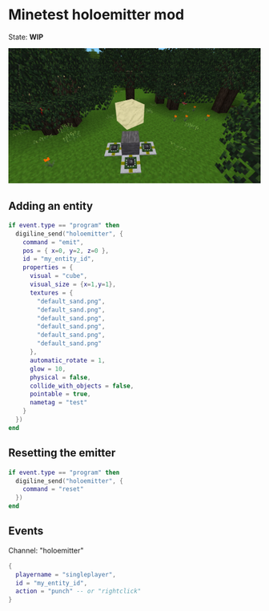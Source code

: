 
# Minetest holoemitter mod

State: **WIP**

<img src="./screenshot.png"/>

## Adding an entity
```lua
if event.type == "program" then
  digiline_send("holoemitter", {
    command = "emit",
    pos = { x=0, y=2, z=0 },
    id = "my_entity_id",
    properties = {
      visual = "cube",
      visual_size = {x=1,y=1},
      textures = {
        "default_sand.png",
        "default_sand.png",
        "default_sand.png",
        "default_sand.png",
        "default_sand.png",
        "default_sand.png"
      },
      automatic_rotate = 1,
      glow = 10,
      physical = false,
      collide_with_objects = false,
      pointable = true,
      nametag = "test"
    }
  })
end
```

## Resetting the emitter
```lua
if event.type == "program" then
  digiline_send("holoemitter", {
    command = "reset"
  })
end
```

## Events

Channel: "holoemitter"

```lua
{
  playername = "singleplayer",
  id = "my_entity_id",
  action = "punch" -- or "rightclick"
}
```
